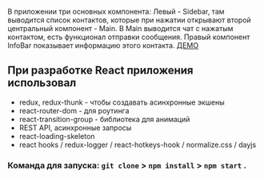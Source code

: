 В приложении три основных компонента:
Левый - Sidebar, там выводится список контактов, которые при нажатии открывают второй центральный компонент - Main.
В Main выводится чат с нажатым контактом, есть функционал отправки сообщения.
Правый компонент InfoBar показывает информацию этого контакта. [ДЕМО](https://warm-mesa-13617.herokuapp.com/)


## При разработке React приложения использовал

   * redux, redux-thunk - чтобы создавать асинхронные экшены 
   * react-router-dom - для роутинга
   * react-transition-group - библиотека для анимаций
   * REST API, асинхронные запросы
   * react-loading-skeleton
   * react hooks / redux-logger / react-hotkeys-hook / normalize.css / dayjs
   
   ### Команда для запуска: `git clone` > `npm install` > `npm start` .
  
